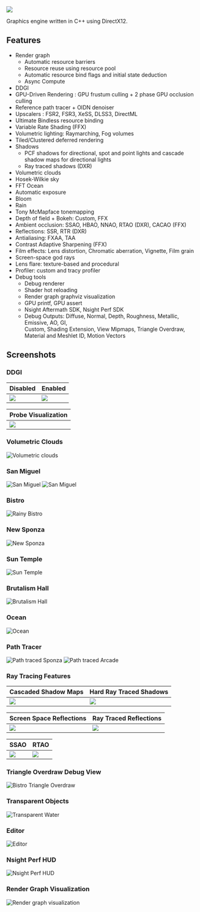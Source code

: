<img align="center" padding="2" src="Adria/Resources/Icons/adria_logo_wide2.png"/>

Graphics engine written in C++ using DirectX12. 

## Features
* Render graph
    - Automatic resource barriers
    - Resource reuse using resource pool
    - Automatic resource bind flags and initial state deduction
    - Async Compute
* DDGI
* GPU-Driven Rendering : GPU frustum culling + 2 phase GPU occlusion culling
* Reference path tracer + OIDN denoiser
* Upscalers : FSR2, FSR3, XeSS, DLSS3, DirectML 
* Ultimate Bindless resource binding
* Variable Rate Shading (FFX)
* Volumetric lighting: Raymarching, Fog volumes
* Tiled/Clustered deferred rendering 
* Shadows
    - PCF shadows for directional, spot and point lights and cascade shadow maps for directional lights
    - Ray traced shadows (DXR)
* Volumetric clouds
* Hosek-Wilkie sky
* FFT Ocean
* Automatic exposure
* Bloom
* Rain
* Tony McMapface tonemapping
* Depth of field + Bokeh: Custom, FFX
* Ambient occlusion: SSAO, HBAO, NNAO, RTAO (DXR), CACAO (FFX)
* Reflections: SSR, RTR (DXR)
* Antialiasing: FXAA, TAA
* Contrast Adaptive Sharpening (FFX)
* Film effects: Lens distortion, Chromatic aberration, Vignette, Film grain
* Screen-space god rays
* Lens flare: texture-based and procedural
* Profiler: custom and tracy profiler
* Debug tools
    - Debug renderer
    - Shader hot reloading
    - Render graph graphviz visualization
    - GPU printf, GPU assert
    - Nsight Aftermath SDK, Nsight Perf SDK
    - Debug Outputs: Diffuse, Normal, Depth, Roughness, Metallic, Emissive, AO, GI, \
      Custom, Shading Extension, View Mipmaps, Triangle Overdraw, Material and Meshlet ID, Motion Vectors

## Screenshots

### DDGI

| Disabled |  Enabled |
|---|---|
|  ![](Adria/Saved/Screenshots/noddgi.png) | ![](Adria/Saved/Screenshots/ddgi.png) |

| Probe Visualization |
|---|
|  ![](Adria/Saved/Screenshots/ddgi_probes1.png) |

### Volumetric Clouds
![](Adria/Saved/Screenshots/clouds.png "Volumetric clouds") 

### San Miguel
![](Adria/Saved/Screenshots/sanmiguel.png "San Miguel") 
![](Adria/Saved/Screenshots/sanmiguel2.png "San Miguel") 

### Bistro
![](Adria/Saved/Screenshots/bistro.png "Rainy Bistro") 

### New Sponza
![](Adria/Saved/Screenshots/newsponza.png "New Sponza") 

### Sun Temple
![](Adria/Saved/Screenshots/suntemple.png "Sun Temple") 

### Brutalism Hall
![](Adria/Saved/Screenshots/brutalism.png "Brutalism Hall") 

### Ocean
![](Adria/Saved/Screenshots/ocean.png "Ocean") 

### Path Tracer
![](Adria/Saved/Screenshots/pathtracing1.png "Path traced Sponza") 
![](Adria/Saved/Screenshots/arcade.png "Path traced Arcade") 

### Ray Tracing Features

| Cascaded Shadow Maps |  Hard Ray Traced Shadows |
|---|---|
|  ![](Adria/Saved/Screenshots/cascades.png) | ![](Adria/Saved/Screenshots/raytraced.png) |

| Screen Space Reflections |  Ray Traced Reflections |
|---|---|
|  ![](Adria/Saved/Screenshots/ssr.png) | ![](Adria/Saved/Screenshots/rtr.png) |

| SSAO | RTAO |
|---|---|
|  ![](Adria/Saved/Screenshots/ssao.png) | ![](Adria/Saved/Screenshots/rtao.png) |

### Triangle Overdraw Debug View
![](Adria/Saved/Screenshots/bistrooverdraw.png "Bistro Triangle Overdraw") 

### Transparent Objects
![](Adria/Saved/Screenshots/transparent.png "Transparent Water") 

### Editor
![](Adria/Saved/Screenshots/editor2.png "Editor") 

### Nsight Perf HUD
![](Adria/Saved/Screenshots/nsightperf.png "Nsight Perf HUD") 

### Render Graph Visualization
![](Adria/Saved/RenderGraph/rendergraph.svg "Render graph visualization") 




